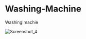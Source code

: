 # Washing-Machine
Washing machie

![Screenshot_4](https://user-images.githubusercontent.com/87645525/230748368-c28026e2-0d89-4abb-941f-0c6ab29d9180.jpg)
